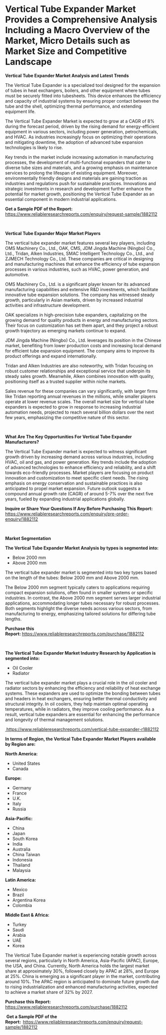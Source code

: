 <p><h1>Vertical Tube Expander Market Provides a Comprehensive Analysis Including a Macro Overview of the Market, Micro Details such as Market Size and Competitive Landscape</h1></p><p><strong>Vertical Tube Expander Market Analysis and Latest Trends</strong></p>
<p><p>The Vertical Tube Expander is a specialized tool designed for the expansion of tubes in heat exchangers, boilers, and other equipment where tubes must be securely fitted into tubesheets. This device enhances the efficiency and capacity of industrial systems by ensuring proper contact between the tube and the shell, optimizing thermal performance, and extending equipment life.</p><p>The Vertical Tube Expander Market is expected to grow at a CAGR of 8% during the forecast period, driven by the rising demand for energy-efficient equipment in various sectors, including power generation, petrochemicals, and HVAC. As industries increasingly focus on optimizing their operations and mitigating downtime, the adoption of advanced tube expansion technologies is likely to rise. </p><p>Key trends in the market include increasing automation in manufacturing processes, the development of multi-functional expanders that cater to diverse tube sizes and materials, and a growing emphasis on maintenance services to prolong the lifespan of existing equipment. Moreover, environmentally friendly designs and materials are gaining traction as industries and regulations push for sustainable practices. Innovations and strategic investments in research and development further enhance the potential for market growth, positioning the Vertical Tube Expander as an essential component in modern industrial applications.</p></p>
<p><strong>Get a Sample PDF of the Report:&nbsp;</strong> <a href="https://www.reliableresearchreports.com/enquiry/request-sample/1882112?utm_campaign=2662&utm_medium=2&utm_source=Github&utm_content=ia&utm_term=12042025&utm_id=vertical-tube-expander">https://www.reliableresearchreports.com/enquiry/request-sample/1882112</a></p>
<p>&nbsp;</p>
<p><strong>Vertical Tube Expander Major Market Players</strong></p>
<p><p>The vertical tube expander market features several key players, including OMS Machinery Co., Ltd., OAK, CMS, JDM Jingda Machine (Ningbo) Co., Ltd., Tridan, Alken Industries, SMAC Intelligent Technology Co., Ltd., and ZJMECH Technology Co., Ltd. These companies are critical in designing and manufacturing machines that enhance the efficiency of tube expansion processes in various industries, such as HVAC, power generation, and automotive.</p><p>OMS Machinery Co., Ltd. is a significant player known for its advanced manufacturing capabilities and extensive R&D investments, which facilitate innovative tube expansion solutions. The company has witnessed steady growth, particularly in Asian markets, driven by increased industrial activities and infrastructure development.</p><p>OAK specializes in high-precision tube expanders, capitalizing on the growing demand for quality products in energy and manufacturing sectors. Their focus on customization has set them apart, and they project a robust growth trajectory as emerging markets continue to expand.</p><p>JDM Jingda Machine (Ningbo) Co., Ltd. leverages its position in the Chinese market, benefiting from lower production costs and increasing local demand for efficient tube expansion equipment. The company aims to improve its product offerings and expand internationally.</p><p>Tridan and Alken Industries are also noteworthy, with Tridan focusing on robust customer relationships and exceptional service that underpin its steady sales growth. Meanwhile, Alken combines innovation with quality, positioning itself as a trusted supplier within niche markets.</p><p>Sales revenue for these companies can vary significantly, with larger firms like Tridan reporting annual revenues in the millions, while smaller players operate at lower revenue scales. The overall market size for vertical tube expanders is expected to grow in response to increasing industrial automation needs, projected to reach several billion dollars over the next few years, emphasizing the competitive nature of this sector.</p></p>
<p>&nbsp;</p>
<p><strong>What Are The Key Opportunities For Vertical Tube Expander Manufacturers?</strong></p>
<p><p>The Vertical Tube Expander market is expected to witness significant growth driven by increasing demand across various industries, including HVAC, oil and gas, and power generation. Key trends include the adoption of advanced technologies to enhance efficiency and reliability, and a shift towards eco-friendly processes. Market players are focusing on product innovation and customization to meet specific client needs. The rising emphasis on energy conservation and sustainable practices is also anticipated to propel market expansion. Future outlook suggests a compound annual growth rate (CAGR) of around 5-7% over the next five years, fueled by expanding industrial applications globally.</p></p>
<p><strong>Inquire or Share Your Questions If Any Before Purchasing This Report:</strong> <a href="https://www.reliableresearchreports.com/enquiry/pre-order-enquiry/1882112?utm_campaign=2662&utm_medium=2&utm_source=Github&utm_content=ia&utm_term=12042025&utm_id=vertical-tube-expander">https://www.reliableresearchreports.com/enquiry/pre-order-enquiry/1882112</a></p>
<p>&nbsp;</p>
<p><strong>Market Segmentation</strong></p>
<p><strong>The Vertical Tube Expander Market Analysis by types is segmented into:</strong></p>
<p><ul><li>Below 2000 mm</li><li>Above 2000 mm</li></ul></p>
<p><p>The vertical tube expander market is segmented into two key types based on the length of the tubes: Below 2000 mm and Above 2000 mm. </p><p>The Below 2000 mm segment typically caters to applications requiring compact expansion solutions, often found in smaller systems or specific industries. In contrast, the Above 2000 mm segment serves larger industrial applications, accommodating longer tubes necessary for robust processes. Both segments highlight the diverse needs across various sectors, from manufacturing to energy, emphasizing tailored solutions for differing tube lengths.</p></p>
<p><strong>Purchase this Report:&nbsp;</strong><a href="https://www.reliableresearchreports.com/purchase/1882112?utm_campaign=2662&utm_medium=2&utm_source=Github&utm_content=ia&utm_term=12042025&utm_id=vertical-tube-expander">https://www.reliableresearchreports.com/purchase/1882112</a></p>
<p>&nbsp;</p>
<p><strong>The Vertical Tube Expander Market Industry Research by Application is segmented into:</strong></p>
<p><ul><li>Oil Cooler</li><li>Radiator</li></ul></p>
<p><p>The vertical tube expander market plays a crucial role in the oil cooler and radiator sectors by enhancing the efficiency and reliability of heat exchange systems. These expanders are used to optimize the bonding between tubes and headers in heat exchangers, ensuring better thermal conductivity and structural integrity. In oil coolers, they help maintain optimal operating temperatures, while in radiators, they improve cooling performance. As a result, vertical tube expanders are essential for enhancing the performance and longevity of thermal management solutions.</p></p>
<p><a href="https://www.reliableresearchreports.com/vertical-tube-expander-r1882112?utm_campaign=2662&utm_medium=2&utm_source=Github&utm_content=ia&utm_term=12042025&utm_id=vertical-tube-expander">&nbsp;https://www.reliableresearchreports.com/vertical-tube-expander-r1882112</a></p>
<p><strong>In terms of Region, the Vertical Tube Expander Market Players available by Region are:</strong></p>
<p>
    <p> <strong> North America: </strong>
        <ul>
            <li>United States</li>
            <li>Canada</li>
        </ul>
        </p> 
    <p> <strong> Europe: </strong>
        <ul>
            <li>Germany</li>
            <li>France</li>
            <li>U.K.</li>
            <li>Italy</li>
            <li>Russia</li>
        </ul>
        </p> 
    <p> <strong> Asia-Pacific: </strong>
        <ul>
            <li>China</li>
            <li>Japan</li>
            <li>South Korea</li>
            <li>India</li>
            <li>Australia</li>
            <li>China Taiwan</li>
            <li>Indonesia</li>
            <li>Thailand</li>
            <li>Malaysia</li>
        </ul>
        </p> 
    <p> <strong> Latin America: </strong>
        <ul>
            <li>Mexico</li>
            <li>Brazil</li>
            <li>Argentina Korea</li>
            <li>Colombia</li>
        </ul>
        </p> 
    <p> <strong> Middle East & Africa: </strong>
        <ul>
            <li>Turkey</li>
            <li>Saudi</li>
            <li>Arabia</li>
            <li>UAE</li>
            <li>Korea</li>
        </ul>
    </p>
    </p>
<p><p>The Vertical Tube Expander market is experiencing notable growth across several regions, particularly in North America, Asia-Pacific (APAC), Europe, the USA, and China. Currently, North America holds the largest market share at approximately 30%, followed closely by APAC at 28%, and Europe at 25%. China is emerging as a significant player in the market, contributing around 10%. The APAC region is anticipated to dominate future growth due to rising industrialization and enhanced manufacturing activities, expected to achieve a market share of 32% by 2027.</p></p>
<p><strong>Purchase this Report: </strong><a href="https://www.reliableresearchreports.com/purchase/1882112?utm_campaign=2662&utm_medium=2&utm_source=Github&utm_content=ia&utm_term=12042025&utm_id=vertical-tube-expander">https://www.reliableresearchreports.com/purchase/1882112</a></p>
<p>&nbsp;<strong>Get a Sample PDF of the Report:&nbsp;&nbsp;</strong><a href="https://www.reliableresearchreports.com/enquiry/request-sample/1882112?utm_campaign=2662&utm_medium=2&utm_source=Github&utm_content=ia&utm_term=12042025&utm_id=vertical-tube-expander">https://www.reliableresearchreports.com/enquiry/request-sample/1882112</a></p>
<p><strong></strong></p>
<p><p></p><p></p><p></p></p>
